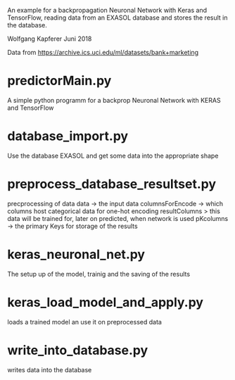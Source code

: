 

An example for a backpropagation Neuronal Network with Keras and TensorFlow, reading data from an EXASOL database and stores the result in the database.

Wolfgang Kapferer Juni 2018

Data from https://archive.ics.uci.edu/ml/datasets/bank+marketing

# predictorMain.py
A simple python programm for a backprop Neuronal Network with
KERAS and TensorFlow

# database_import.py
Use the database EXASOL and get some data into the appropriate shape

# preprocess_database_resultset.py
precprocessing of data
data -> the input data
columnsForEncode -> which columns host categorical data for one-hot encoding
resultColumns > this data will be trained for, later on predicted, when network is used
pKcolumns -> the primary Keys for storage of the results

# keras_neuronal_net.py
The setup up of the model, trainig and 
the saving of the results

# keras_load_model_and_apply.py
loads a trained model an use it on preprocessed data

# write_into_database.py
writes data into the database


